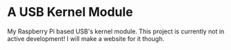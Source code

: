 # A USB Kernel Module
My Raspberry Pi based USB's kernel module.
This project is currently not in active development! I will make a website for it though.
